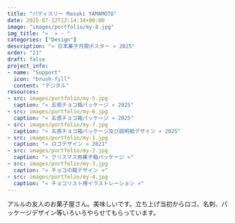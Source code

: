 ```yaml
---
title: "パティスリー Masaki YAMAMOTO"
date: 2025-07-12T12:14:34+06:00
image: "images/portfolio/my-8.jpg"
img_title: "«  » - "
categories: ["Design"]
description: "« 日本菓子月間ポスター » 2025"
order: "21"
draft: false
project_info:
- name: "Support"
  icon: "brush-fill"
  content: "デジタル"
resources:
- src: images/portfolio/my-5.jpg
  caption: "« 五感チョコ箱パッケージ » 2025"
- src: images/portfolio/my-6.jpg
  caption: "« 五感チョコ箱パッケージ » 2025"
- src: images/portfolio/my-7.jpg
  caption: "« 五感チョコ箱パッケージ及び説明紙デザイン » 2025"
- src: images/portfolio/my-1.jpg
  caption: "« ロゴデザイン » 2021"
- src: images/portfolio/my-2.jpg
  caption: "« クリスマス用菓子箱パッケージ »"
- src: images/portfolio/my-3.jpg
  caption: "« チョコの箱デザイン »"
- src: images/portfolio/my-4.jpg
  caption: "« チョコリスト用イラストレーション »"
---
```


アルルの友人のお菓子屋さん。美味しいです。立ち上げ当初からロゴ、名刺、パッケージデザイン等いろいろやらせてもらっています。

